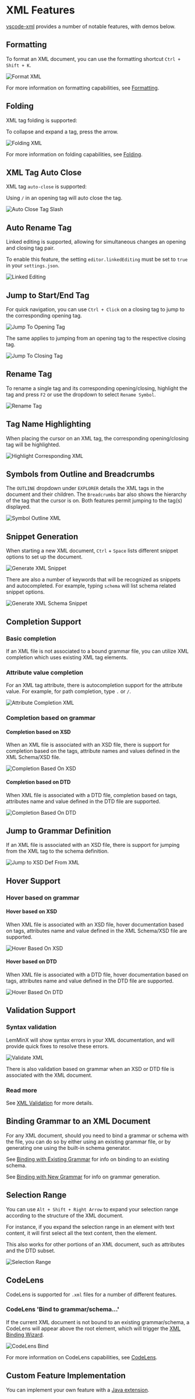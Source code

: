 # XML Features

[vscode-xml](https://github.com/redhat-developer/vscode-xml) provides a number of notable features, with demos below.

## Formatting

To format an XML document, you can use the formatting shortcut `Ctrl + Shift + K`.

![Format XML](../images/Features/FormatXML.gif)

For more information on formatting capabilities, see [Formatting](../Formatting.md#formatting).

## Folding

XML tag folding is supported:

To collapse and expand a tag, press the arrow.

![Folding XML](../images/Features/FoldingXML.gif)

For more information on folding capabilities, see [Folding](../Folding.md#folding).

## XML Tag Auto Close

XML tag `auto-close` is supported:

Using `/` in an opening tag will auto close the tag.

![Auto Close Tag Slash](../images/Features/AutoCloseTagSlashXML.gif)

## Auto Rename Tag

Linked editing is supported, allowing for simultaneous changes an opening and closing tag pair.

To enable this feature, the setting `editor.linkedEditing` must be set to `true` in your `settings.json`.

![Linked Editing](../images/Features/LinkedEditingXML.gif)

## Jump to Start/End Tag

For quick navigation, you can use `Ctrl + Click` on a closing tag to jump to the corresponding opening tag.

![Jump To Opening Tag](../images/Features/JumpToOpeningTagXML.gif)

The same applies to jumping from an opening tag to the respective closing tag.

![Jump To Closing Tag](../images/Features/JumpToClosingTagXML.gif)

## Rename Tag

To rename a single tag and its corresponding opening/closing, highlight the tag and press `F2` or use the dropdown to select `Rename Symbol`.

![Rename Tag](../images/Features/RenameTagXML.gif)

## Tag Name Highlighting

When placing the cursor on an XML tag, the corresponding opening/closing tag will be highlighted.

![Highlight Corresponding XML](../images/Features/HighlightCorrespondingXML.gif)

## Symbols from Outline and Breadcrumbs

The `OUTLINE` dropdown under `EXPLORER` details the XML tags in the document and their children. The `Breadcrumbs` bar also shows the hierarchy of the tag that the cursor is on. Both features permit jumping to the tag(s) displayed.

![Symbol Outline XML](../images/Features/SymbolOutlineXML.gif)

## Snippet Generation

When starting a new XML document, `Ctrl` + `Space` lists different snippet options to set up the document.

![Generate XML Snippet](../images/Features/GenerateXMLSnippet.gif)

There are also a number of keywords that will be recognized as snippets and autocompleted. For example, typing `schema` will list schema related snippet options.

![Generate XML Schema Snippet](../images/Features/GenerateXMLSchemaSnippet.gif)

## Completion Support

### Basic completion

If an XML file is not associated to a bound grammar file, you can utilize XML completion which uses existing XML tag elements.

### Attribute value completion

For an XML tag attribute, there is autocompletion support for the attribute value. For example, for path completion, type `.` or `/`.

![Attribute Completion XML](../images/Features/AttributeCompletionXML.gif)

### Completion based on grammar

#### Completion based on XSD

When an XML file is associated with an XSD file, there is support for completion based on the tags, attribute names and values defined in the XML Schema/XSD file.

![Completion Based On XSD](../images/Features/CompletionBasedOnXSD.gif)

#### Completion based on DTD

When XML file is associated with a DTD file, completion based on tags, attributes name and value defined in the DTD file are supported.

![Completion Based On DTD](../images/Features/CompletionBasedOnDTD.gif)

## Jump to Grammar Definition

If an XML file is associated with an XSD file, there is support for jumping from the XML tag to the schema definition.

![Jump to XSD Def From XML](../images/Features/JumpToXSDDefFromXML.gif)

## Hover Support

### Hover based on grammar

#### Hover based on XSD

When XML file is associated with an XSD file, hover documentation based on tags, attributes name and value defined in the XML Schema/XSD file are supported.

![Hover Based On XSD](../images/Features/HoverBasedOnXSD.gif)

#### Hover based on DTD

When XML file is associated with a DTD file, hover documentation based on tags, attributes name and value defined in the DTD  file are supported.

![Hover Based On DTD](../images/Features/HoverBasedOnDTD.gif)

## Validation Support

### Syntax validation

LemMinX will show syntax errors in your XML documentation, and will provide quick fixes to resolve these errors.

![Validate XML](../images/Features/ValidationXML.gif)

There is also validation based on grammar when an XSD or DTD file is associated with the XML document.

### Read more

See [XML Validation](../Validation.md#xml-validation) for more details.

## Binding Grammar to an XML Document

For any XML document, should you need to bind a grammar or schema with the file, you can do so by either using an existing grammar file, or by generating one using the built-in schema generator.

See [Binding with Existing Grammar](../BindingWithGrammar.md#binding-with-existing-grammar) for info on binding to an existing schema.

See [Binding with New Grammar](../BindingWithGrammar.md#binding-with-new-grammar) for info on grammar generation.

## Selection Range

You can use `Alt + Shift + Right Arrow` to expand your selection range according to the structure of the XML document.

For instance, if you expand the selection range in an element with text content, it will first select all the text content, then the element.

This also works for other portions of an XML document, such as attributes and the DTD subset.

![Selection Range](../images/Features/SelectionRange.gif)

## CodeLens

CodeLens is supported for `.xml` files for a number of different features.

### CodeLens 'Bind to grammar/schema...'

If the current XML document is not bound to an existing grammar/schema, a CodeLens will appear above the root element, which will trigger the [XML Binding Wizard](../BindingWithGrammar.md#the-xml-binding-wizard).

![CodeLens Bind](../images/Features/CodeLensBind.png)

For more information on CodeLens capabilities, see [CodeLens](../CodeLens.md#code-lens).

## Custom Feature Implementation

You can implement your own feature with a [Java extension](../Extensions.md).
